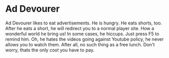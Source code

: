 # Ad Devourer
Ad Devourer likes to eat advertisements.  He is hungry.
He eats shorts, too.  After he eats a short, he will redirect you to a normal player site.  How a wonderful world he bring us!
In some cases, he hiccups.  Just press F5 to remind him.
Oh, he hates the videos going against Youtube policy, he never allows you to watch them.  After all, no such thing as a free lunch.  Don't worry, thats the only *cost* you have to pay.